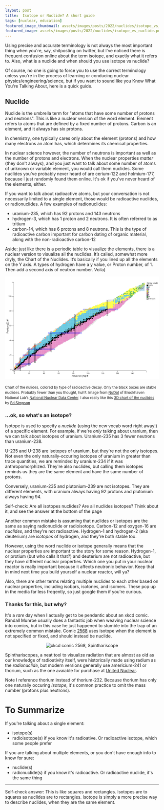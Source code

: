 ```yaml
---
layout: post
title:  Isotope or Nuclide? A short guide
tags: [nuclear, education]
featured_image_thumbnail: assets/images/posts/2022/nuclides/isotope_vs_nuclide.png
featured_image: assets/images/posts/2022/nuclides/isotope_vs_nuclide.png
---
```


Using precise and accurate terminology is not always the most important thing when you're, say, shitposting on twitter, but I've noticed there is frequent confusion online about the term isotope, and exactly what it refers to. Also, what is a nuclide and when should you use isotope vs nuclide?

Of course, no one is going to force you to use the correct terminology unless you're in the process of learning or conducing nuclear physics/engineering/science, but if you want to sound like you Know What You're Talking About, here is a quick guide.

## Nuclide

Nuclide is the umbrella term for "atoms that have some number of protons and neutrons". This is like a nuclear version of the word element. Element refers to atoms that are defined by a fixed number of protons. Carbon is an element, and it always has six protons.

In chemistry, one typically cares only about the element (protons) and how many electrons an atom has, which determines its chemical properties.

In nuclear science however, the number of neutrons is important as well as the number of protons and electrons. When the nuclear properties _matter_ (they don't always), and you just want to talk about some number of atoms of unknown or variable element, you would call them nuclides. Some nuclides you've probably never heard of are cerium-122 and holmium-177, because I just randomly found them online. It's ok if you've never heard of the elements, either.

If you want to talk about radioactive atoms, but your conversation is not necessarily limited to a single element, those would be radioactive nuclides, or radionuclides. A few examples of radionuclides:

- uranium-235, which has 92 protons and 143 neutrons
- hydrogen-3, which has 1 proton and 2 neutrons. It is often referred to as tritium
- carbon-14, which has 6 protons and 8 neutrons. This is the type of radioactive carbon important for carbon dating of organic material, along with the non-radioactive carbon-12

Aside: just like there is a periodic table to visualize the elements, there is a nuclear version to visualize all the nuclides. It’s called, somewhat more dryly, the Chart of the Nuclides. It’s basically if you lined up all the elements on the Y axis. A types of hydrogen have a y value, or Proton number, of 1. Then add a second axis of neutron number. Voila)

![chart of the nuclides. Looks like a long cigar pointing from the 0,0 point to the upper right. There are hundreds of small boxes, with different colors. The midline is mostly black, mostly blue above the midline and pink below. The upper right is mostly yellow](assets/images/posts/2022/nuclides/nuclides.png)

<small>Chart of the nulides, colored by type of radioactive decay. Only the black boxes are stable nuclides. Probably fewer than you thought, huh?. Image from [NuDat](https://www.nndc.bnl.gov/nudat3/) of Brookhaven National Lab’s [National Nuclear Data Center](https://www.nndc.bnl.gov/). I also really like this [3D chart of the nuclides](https://people.physics.anu.edu.au/~ecs103/chart3d/) by [Ed Simpson](https://twitter.com/SuperSubatomic)</small>

### ...ok, so what's an isotope?

Isotope is used to specify a _nuclide_ (using the new vocab word right away!) of a specific element. For example, if we're *only* talking about uranium, then we can talk about isotopes of uranium. Uranium-235 has 3 fewer neutrons than uranium-238.

U-235 and U-238 are isotopes of uranium, but they're not the only isotopes. Not even the only naturally-occuring isotopes of uranium in greater than trace quantities, we are reminded by uranium-234 if it was anthropomorphized. They're also nuclides, but calling them isotopes reminds us they are the same element and have the same number of protons.

Conversely, uranium-235 and plutonium-239 are not isotopes. They are different elements, with uranium always having 92 protons and plutonium always having 94.<meta name="twitter:card" content="summary" />
<meta name="twitter:site" content="@nuclearkatie" />
<meta name="twitter:title" content="Isotope or Nuclide? A short guide" />
<meta name="twitter:description" content="
Happy friday night, let's be pedantic about nuclear terminology (for fun?)" />
<meta name="twitter:image" content="https://nuclearkatie.github.io/assets/images/posts/2021/earth-day/ice-lake.jpg" />


Self-check: Are all isotopes nuclides? Are all nuclides isotopes? Think about it, and see the answer at the bottom of the page

Another common mistake is assuming that nuclides or isotopes are the same as saying radionuclide or radioisotope. Carbon-12 and oxygen-16 are _nuclides_, and they're not radioactive. Hydrogen-1 and hydrogen-2 (aka deuterium) are _isotopes_ of hydrogen, and they're both stable too.

However, using the word nuclide or isotope generally means that the nuclear properties are important to the story for some reason. Hydrogen-1, or protium (but who calls it that?) and deuterium are not radioactive, but they have different nuclear properties. Which one you put in your nuclear reactor is really important because it affects neutronic behavior. Keep that in mind next time you build yourself a nuclear reactor, will ya?

Also, there are other terms relating multiple nuclides to each other based on nuclear properties, including isobars, isotones, and isomers. These pop up in the media far less freqently, so just google them if you're curious.

### Thanks for this, but why?

It's a _rare_ day when I actually get to be pendantic about an xkcd comic. Randall Munroe usually does a fantastic job when weaving nuclear science into comics, but in this case he just happened to stumble into the trap of an extremely common mistake. Comic [2568](https://xkcd.com/2568/) uses isotope when the element is not specified or fixed, and should instead be nuclide.

<center><img src="https://imgs.xkcd.com/comics/spinthariscope.png" alt="xkcd comic 2568, Spinthariscope"></center>

Spinthariscopes, a neat tool to visualize radiation that are almost as old as our knowledge of radioativity itself, were historically made using radium as the _radionuclide_, but modern versions generally use americium-241 or thorium, such as the one avaiable for purchase at [United Nuclear](https://unitednuclear.com/index.php?main_page=index&cPath=2_12). 

Note I reference thorium instead of thorium-232. Because thorium has only one naturally occuring _isotope_, it's common practice to omit the mass number (protons plus neutrons).

# To Summarize

If you're talking about a single element:
- isotope(s)
- radioisotope(s) if you know it's radioative. Or radioactive isotope, which some people prefer

If you are talking about multiple elements, or you don't have enough info to know for sure:
- nuclide(s)
- radionuclide(s) if you know it's radioactive. Or radioactive nuclide, it's the same thing

---

Self-check answer: This is like squares and rectangles. Isotopes are to squares as nuclides are to rectangles. Isotope is simply a more precise way to describe nuclides, when they are the same element.

<meta name="twitter:card" content="summary" />
<meta name="twitter:site" content="@nuclearkatie" />
<meta name="twitter:title" content="Isotope or Nuclide? A short guide" />
<meta name="twitter:description" content="
Happy friday night, let's be pedantic about nuclear terminology (for fun?)" />
<meta name="twitter:image" content="https://nuclearkatie.github.io/assets/images/posts/2022/nuclides/isotope_vs_nuclide.png"/>
